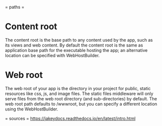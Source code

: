 = paths =
# Content root
The content root is the base path to any content used by the app, such as its views and web content. By default the content root is the same as application base path for the executable hosting the app; an alternative location can be specified with WebHostBuilder.

# Web root
The web root of your app is the directory in your project for public, static resources like css, js, and image files. The static files middleware will only serve files from the web root directory (and sub-directories) by default. The web root path defaults to <content root>/wwwroot, but you can specify a different location using the WebHostBuilder.

= sources =
https://jakeydocs.readthedocs.io/en/latest/intro.html

